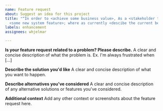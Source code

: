 ```yaml
---
name: Feature request
about: Suggest an idea for this project
title: "“In order to <achieve some business value>, As a <stakeholder type> I want
  <some new system feature>; where as currently <descibe the current behavior>"
labels: enhancement
assignees: whjelmar

---
```


**Is your feature request related to a problem? Please describe.**
A clear and concise description of what the problem is. Ex. I'm always frustrated when [...]

**Describe the solution you'd like**
A clear and concise description of what you want to happen.

**Describe alternatives you've considered**
A clear and concise description of any alternative solutions or features you've considered.

**Additional context**
Add any other context or screenshots about the feature request here.

